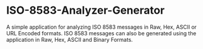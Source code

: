 # ISO-8583-Analyzer-Generator
A simple application for analyzing ISO 8583 messages in Raw, Hex, ASCII or URL Encoded formats. ISO 8583 messages can also be generated using the application in Raw, Hex, ASCII and Binary Formats.
